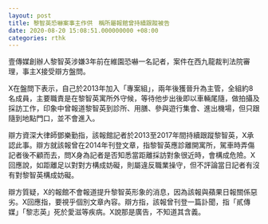 ```yaml
---
layout: post
title: 黎智英恐嚇案事主作供　稱所屬報館曾持續跟蹤被告
date: 2020-08-20 15:08:51.000000000 +08:00
categories: rthk
---
```


壹傳媒創辦人黎智英涉嫌3年前在維園恐嚇一名記者，案件在西九龍裁判法院審理，事主X接受辯方盤問。

X在盤問下表示，自己於2013年加入「專案組」，兩年後獲晉升為主管，全組約8名成員，主要職責是在黎智英寓所外守候，等待他步出後即以車輛尾隨，做拍攝及採訪工作，印象中曾報道黎智英到診所、用膳、參與遊行集會、進出機場，但只跟隨到地點門口，並不會進入。

辯方資深大律師鄧樂勤指，該報館記者於2013至2017年間持續跟蹤黎智英，X承認此事。辯方就該報曾在2014年刊登文章，指黎智英應診離開寓所，駕車時弄傷記者後不顧而去，問X身為記者是否知悉當距離採訪對象很近時，會構成危險。X回應說，如距離足以對對方構成妨礙，則屬違反職業操守，但不評論當日記者有沒有對黎智英構成妨礙。

辯方質疑，X的報館不會報道提升黎智英形象的消息，因為該報與蘋果日報關係惡劣。X回應指，要視乎個別文章內容。辯方指，該報曾刊登一篇訃聞，指「貳傳媒」「黎志英」死於愛滋等疾病。X說那是廣告，不知道其含義。
